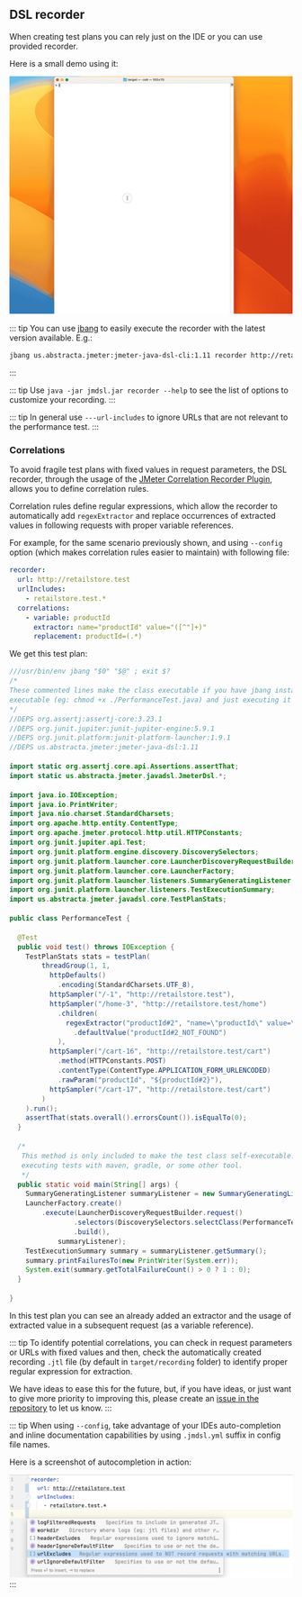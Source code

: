 ## DSL recorder

When creating test plans you can rely just on the IDE or you can use provided recorder. 

Here is a small demo using it:

![jmdsl recorder demo](./jmdsl-recorder.gif)

::: tip
You can use [jbang](https://www.jbang.dev/documentation/guide/latest/index.html) to easily execute the recorder with the latest version available. E.g.:

```bash
jbang us.abstracta.jmeter:jmeter-java-dsl-cli:1.11 recorder http://retailstore.test
```
:::

::: tip
Use `java -jar jmdsl.jar recorder --help` to see the list of options to customize your recording.
:::

::: tip
In general use `---url-includes` to ignore URLs that are not relevant to the performance test.
:::

### Correlations

To avoid fragile test plans with fixed values in request parameters, the DSL recorder, through the usage of the [JMeter Correlation Recorder Plugin](https://github.com/Blazemeter/CorrelationRecorder), allows you to define correlation rules.

Correlation rules define regular expressions, which allow the recorder to automatically add `regexExtractor` and replace occurrences of extracted values in following requests with proper variable references.

For example, for the same scenario previously shown, and using `--config` option (which makes correlation rules easier to maintain) with following file:

```yaml
recorder:
  url: http://retailstore.test
  urlIncludes:
    - retailstore.test.*
  correlations:
    - variable: productId
      extractor: name="productId" value="([^"]+)"
      replacement: productId=(.*)
```

We get this test plan:

```java
///usr/bin/env jbang "$0" "$@" ; exit $?
/*
These commented lines make the class executable if you have jbang installed by making the file
executable (eg: chmod +x ./PerformanceTest.java) and just executing it with ./PerformanceTest.java
*/
//DEPS org.assertj:assertj-core:3.23.1
//DEPS org.junit.jupiter:junit-jupiter-engine:5.9.1
//DEPS org.junit.platform:junit-platform-launcher:1.9.1
//DEPS us.abstracta.jmeter:jmeter-java-dsl:1.11

import static org.assertj.core.api.Assertions.assertThat;
import static us.abstracta.jmeter.javadsl.JmeterDsl.*;

import java.io.IOException;
import java.io.PrintWriter;
import java.nio.charset.StandardCharsets;
import org.apache.http.entity.ContentType;
import org.apache.jmeter.protocol.http.util.HTTPConstants;
import org.junit.jupiter.api.Test;
import org.junit.platform.engine.discovery.DiscoverySelectors;
import org.junit.platform.launcher.core.LauncherDiscoveryRequestBuilder;
import org.junit.platform.launcher.core.LauncherFactory;
import org.junit.platform.launcher.listeners.SummaryGeneratingListener;
import org.junit.platform.launcher.listeners.TestExecutionSummary;
import us.abstracta.jmeter.javadsl.core.TestPlanStats;

public class PerformanceTest {

  @Test
  public void test() throws IOException {
    TestPlanStats stats = testPlan(
        threadGroup(1, 1,
          httpDefaults()
            .encoding(StandardCharsets.UTF_8),
          httpSampler("/-1", "http://retailstore.test"),
          httpSampler("/home-3", "http://retailstore.test/home")
            .children(
              regexExtractor("productId#2", "name=\"productId\" value=\"([^\"]+)\"")
                .defaultValue("productId#2_NOT_FOUND")
            ),
          httpSampler("/cart-16", "http://retailstore.test/cart")
            .method(HTTPConstants.POST)
            .contentType(ContentType.APPLICATION_FORM_URLENCODED)
            .rawParam("productId", "${productId#2}"),
          httpSampler("/cart-17", "http://retailstore.test/cart")
        )
    ).run();
    assertThat(stats.overall().errorsCount()).isEqualTo(0);
  }

  /*
   This method is only included to make the test class self-executable. You can remove it when
   executing tests with maven, gradle, or some other tool.
   */
  public static void main(String[] args) {
    SummaryGeneratingListener summaryListener = new SummaryGeneratingListener();
    LauncherFactory.create()
        .execute(LauncherDiscoveryRequestBuilder.request()
                .selectors(DiscoverySelectors.selectClass(PerformanceTest.class))
                .build(),
            summaryListener);
    TestExecutionSummary summary = summaryListener.getSummary();
    summary.printFailuresTo(new PrintWriter(System.err));
    System.exit(summary.getTotalFailureCount() > 0 ? 1 : 0);
  }

}
```

In this test plan you can see an already added an extractor and the usage of extracted value in a subsequent request (as a variable reference).

::: tip
To identify potential correlations, you can check in request parameters or URLs with fixed values and then, check the automatically created recording `.jtl` file (by default in `target/recording` folder) to identify proper regular expression for extraction. 

We have ideas to ease this for the future, but, if you have ideas, or just want to give more priority to improving this, please create an [issue in the repository](https://github.com/abstracta/jmeter-java-dsl/issues) to let us know.
:::

::: tip
When using `--config`, take advantage of your IDEs auto-completion and inline documentation capabilities by using `.jmdsl.yml` suffix in config file names.

Here is a screenshot of autocompletion in action:

![Config file IDE autocomplete](./config-ide-autocomplete.png)
:::